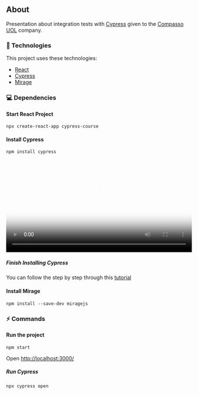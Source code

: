 ## About
<div id="about">

Presentation about integration tests with <a href="https://www.cypress.io/">Cypress</a> given to the <a href="https://compassouol.com/">Compasso UOL</a> company.
</div>

<div id="tecnologies"> 

### :rocket: Technologies
This project uses these technologies:
- [React](https://reactjs.org/)
- [Cypress](https://www.cypress.io/)
- [Mirage](https://miragejs.com/)
</div>

### :computer: Dependencies
<div id="dependencies"> 

#### Start React Project
``` npm
npx create-react-app cypress-course
```
#### Install Cypress
``` npm 
npm install cypress
```
<video poster="./cypress/images/video.png" style="width:100%">
  <source type="video/mp4" src="./cypress/videos/installing-global.mp4">
</video>

##### Finish Installing Cypress
You can follow the step by step through this 
<a href="https://docs.cypress.io/guides/getting-started/installing-cypress.html#yarn-add">tutorial</a>

#### Install Mirage
``` npm 
npm install --save-dev miragejs
```
</div>

### :zap: Commands
<div id="commands">

#### Run the project
``` npm 
npm start
```
Open <a href="http://localhost:3000/">http://localhost:3000/</a>

##### Run Cypress


``` npx 
npx cypress open
```
</div>
